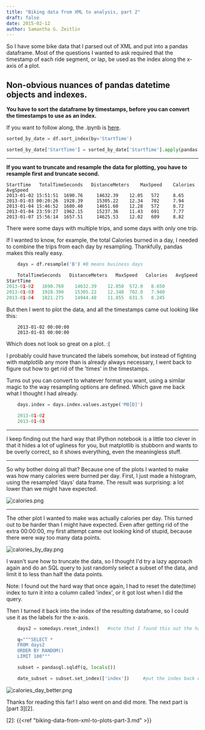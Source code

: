 ```yaml
---
title: "Biking data from XML to analysis, part 2"
draft: false
date: 2015-02-12
author: Samantha G. Zeitlin
---
```



So I have some bike data that I parsed out of XML and put into a pandas dataframe. Most of the questions I wanted to ask required that the timestamp of each ride segment, or lap, be used as the index along the x-axis of a plot. 

**Non-obvious nuances of pandas datetime objects and indexes.**
----------------------------------------

 **You have to sort the dataframe by timestamps, before you can convert the timestamps to use as an index.** 

If you want to follow along, the .ipynb  is [here][1]. 

```python
sorted_by_date = df.sort_index(by='StartTime') 

sorted_by_date['StartTime'] = sorted_by_date['StartTime'].apply(pandas.to_datetime)
```

----------


 **If you want to truncate and resample the data for plotting, you have to resample first and truncate second.**

``` 
StartTime	TotalTimeSeconds   DistanceMeters    MaxSpeed    Calories    AvgSpeed
2013-01-02 15:51:51	 1690.76	 14632.39	 12.05	 572	 8.65
2013-01-03 00:20:26	 1928.39	 15305.22	 12.34	 702	 7.94
2013-01-04 15:46:52	 1680.40	 14651.60	 12.28	 572	 8.72
2013-01-04 23:59:27	 1962.15	 15237.36	 11.43	 691	 7.77
2013-01-07 15:56:14	 1657.51	 14625.53	 12.02	 609	 8.82
```


There were some days with multiple trips, and some days with only one trip. 

If I wanted to know, for example, the total Calories burned in a day, I needed to combine the trips from each day by resampling. Thankfully, pandas makes this really easy. 

```python
    days = df.resample('B') #B means business days

	TotalTimeSeconds   DistanceMeters   MaxSpeed   Calories   AvgSpeed
StartTime					
2013-01-02	 1690.760	 14632.39	 12.050	 572.0	 8.650
2013-01-03	 1928.390	 15305.22	 12.340	 702.0	 7.940
2013-01-04	 1821.275	 14944.48	 11.855	 631.5	 8.245

```

But then I went to plot the data, and all the timestamps came out looking like this:

```
    2013-01-02 00:00:00
    2013-01-03 00:00:00 
```

Which does not look so great on a plot. :(

I probably could have truncated the labels somehow, but instead of fighting with matplotlib any more than is already always necessary, I went back to figure out how to get rid of the 'times' in the timestamps. 

Turns out you can convert to whatever format you want, using a similar magic to the way resampling options are defined. Which gave me back what I thought I had already. 

```python
    days.index = days.index.values.astype('M8[D]')

    2013-01-02
    2013-01-03

```

----------
I keep finding out the hard way that IPython notebook is a little too clever in that it hides a lot of ugliness for you, but matplotlib is stubborn and wants to be overly correct, so it shows everything, even the meaningless stuff. 


----------


So why bother doing all that? Because one of the plots I wanted to make was how many calories were burned per day. First, I just made a histogram, using the resampled 'days' data frame. The result was surprising: a lot lower than we might have expected. 

![calories.png](/site_media/media/92f0f1c82f0c1.png)
    


----------


The other plot I wanted to make was actually calories per day. This turned out to be harder than I might have expected. Even after getting rid of the extra 00:00:00, my first attempt came out looking kind of stupid, because there were way too many data points. 

![calories_by_day.png](/site_media/media/00e83fba2f0d1.png)

I wasn't sure how to truncate the data, so I thought I'd try a lazy approach again and do an SQL query to just randomly select a subset of the data, and limit it to less than half the data points. 

Note: I found out the hard way that once again, I had to reset the date(time) index to turn it into a column called 'index', or it got lost when I did the query. 

Then I turned it back into the index of the resulting dataframe, so I could use it as the labels for the x-axis. 

```python
    days2 = somedays.reset_index()   #note that I found this out the hard way

    q="""SELECT *
    FROM days2
    ORDER BY RANDOM()
    LIMIT 100"""

    subset = pandasql.sqldf(q, locals())

    date_subset = subset.set_index(['index'])     #put the index back where I wanted it
```

![calories_day_better.png](/site_media/media/bc5d25bc2f121.png)

Thanks for reading this far! I also went on and did more. The next part is [part 3][2].


  [1]: https://github.com/szeitlin/biking_data/blob/master/import-one-year.ipynb "here"
  [2]: {{<ref "biking-data-from-xml-to-plots-part-3.md" >}}
